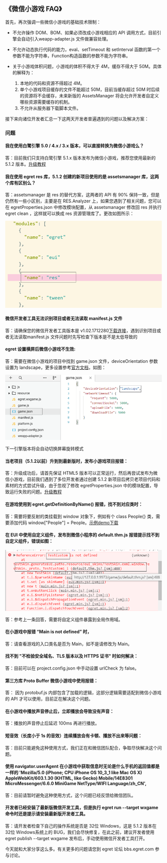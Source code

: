 ## 《微信小游戏 FAQ》


首先，再次强调一些微信小游戏的基础技术限制：

* 不允许操作 DOM、BOM、如果必须改成小游戏相应的 API 调用方式，目前引擎会自动引入weapp-adapter.js 文件做兼容处理。

* 不允许动态执行代码的能力，eval、setTimeout 和 setInterval 函数的第一个参数不能为字符串，Function构造函数的参数不能为字符串。

* 关于小游戏体积问题，小游戏的体积不得大于 4M，缓存不得大于 50M。具体的解释为：

    1. 本地的代码和资源不得超过 4M。
    2. 单个小游戏项目缓存的文件不能超过 50M，目前当缓存超过 50M 时后续的资源将不会缓存，未来新版的 AssetsManager 将会允许开发者自定义哪些资源需要缓存的机制。
    3. 不允许从服务器下载脚本文件。



接下来向诸位开发者汇总一下这两天开发者普遍遇到的问题以及解决方案：

### 问题

#### 我在使用白鹭引擎 5.0 / 4.x / 3.x 版本，可以直接转换为微信小游戏么？

答：目前我们只支持白鹭引擎 5.1.x 版本发布为微信小游戏，推荐您使用最新的 5.1.2 版本。[升级教程](http://developer.egret.com/cn/github/egret-docs/Engine2D/minigame/publish/index.html) 

#### 我在使用 egret res 库，5.1.2 创建的新项目使用的是 assetsmanager 库，这两个库有区别么？

答：assetsmanager 是 res 的替代方案，这两者的 API 有 90% 保持一致，但是仍然有一些小区别，主要是在 RES.Analyzer 上，如果您遇到了相关问题，您可以在 egretProperties.json 中修改模块配置，从 assetsmanager 修改回 res 并执行 egret clean ，这样就可以换成 res 资源管理库了。更改如图所示：

![img](x02.png)


#### 微信开发者工具无法识别项目或者无法读取 manifest.js 文件

答：请确保您的微信开发者工具版本是 v1.02.1712280[下载连接](https://mp.weixin.qq.com/debug/wxagame/dev/devtools/download.html?scene=21#wechat_redirect)，遇到识别项目或者无法读取manifest.js 文件问题时先写检查下版本是不是太低导致的


#### egret 设置横屏后微信小游戏不生效:

答：需要在微信小游戏的项目中找到 game.json 文件，deviceOrientation 参数设置为 landscape，更多设置参考[官方文档](https://mp.weixin.qq.com/debug/wxagame/dev/index.html?t=201813)，如图：

![img](x01.png)

下一引擎版本将会自动切换屏幕旋转模式



#### 当老项目（5.1.2以前）升到到最新版时，发布小游戏项目报错：

答：升级成功后，请首先保证 HTML5 版本可以正常运行，然后再尝试发布为微信小游戏，目前我们遇到了多位开发者通过创建 5.1.2 新项目后拷贝老项目代码和素材的方式尝试升级，由于忽视了修改 egretProperties.json 中的模块配置，导致运行失败的问题。[升级教程](http://developer.egret.com/cn/github/egret-docs/Engine2D/minigame/publish/index.html)

#### 在游戏使用到 egret.getDefinitionByName() 报错，找不到对应类时：

答：需要将要反射的类挂载到 window 对象下，例如有个 class People{} 类，需要添加代码 window["People"] = People。[示例demo下载](http://developer.egret.com/cn/statics/downs/testglobal.zip)

#### 在 EUI 中使用自定义组件，发布到微信小程序的 default.thm.js 报错提示找不到自定义组件，错误如图：

![img](x03.png)

答：参考上一条回答，需要将自定义组件暴露到全局作用域。

#### 在小游戏中报错 “Main is not defined” 时，

答：请查看游戏的入口类名是否为 Main，如不是请修改为 Main。


#### 找不到 "不检验安全域名、TLS 版本以及 HTTPS 证书" 时如何解决：

答：目前可以在 project.config.json 中手动设置 urlCheck 为 false。

#### 第三方库 Proto Buffer 微信小游戏中使用报错：

答： 因为 protobuf.js 内部包含了加载的逻辑，这部分逻辑需要适配到微信小游戏的 API 才可以使用，目前正在解决这个问题。

#### 在小游戏中播放声音停止后，立即播放会导致没有声音：

答：播放的声音停止后延迟 100ms 再进行播放。

#### 短音效（长度小于 1s 的音效）连续播放会有卡顿、播放不出来等问题：

答：目前只能避免这种使用方式，我们正在和微信团队配合，争取尽快解决这个问题。

#### 使用 navigator.userAgent 在小游戏中获取信息时无论是什么手机的返回值都是一样的 'Mozilla/5.0 (iPhone; CPU iPhone OS 10_3_1 like Mac OS X) AppleWebKit/603.1.30 (KHTML, like Gecko) Mobile/14E8301 MicroMessenger/6.6.0 MiniGame NetType/WIFI Language/zh_CN',  

答：目前请暂时避免这种使用方式，这个问题已经反馈给微信团队。

#### 开发者已经安装了最新版微信开发工具，但是执行 egret run --target wxgame 命令时还是提示请安装最新版开发者工具。


答：请开发者检查下自己的操作系统是否是 32位 Windows，这是 5.1.2 版本在 32位 Windows系统上的 BUG，我们会尽快修复，在此之前，建议开发者使用 egret publish --target wxgame 发布后，手动使用微信开发者工具打开。




今天就和大家分享这么多。有关更多的问题请您到 egret 论坛 bbs.egret.com 参与讨论。
